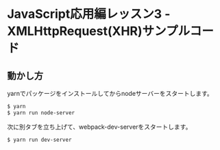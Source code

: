 # JavaScript応用編レッスン3 - XMLHttpRequest(XHR)サンプルコード

## 動かし方

yarnでパッケージをインストールしてからnodeサーバーをスタートします。

```bash
$ yarn
$ yarn run node-server
```

次に別タブを立ち上げて、webpack-dev-serverをスタートします。

```bash
$ yarn run dev-server
```